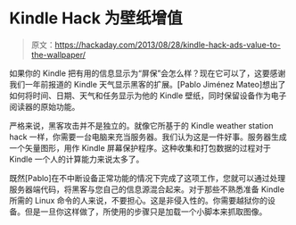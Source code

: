 # Kindle Hack 为壁纸增值

> 原文：<https://hackaday.com/2013/08/28/kindle-hack-ads-value-to-the-wallpaper/>

如果你的 Kindle 把有用的信息显示为“屏保”会怎么样？现在它可以了，这要感谢我们一年前报道的 Kindle 天气显示黑客的扩展。[Pablo Jiménez Mateo]想出了如何将时间、日期、天气和任务显示为他的 Kindle 壁纸，同时保留设备作为电子阅读器的原始功能。

严格来说，黑客攻击并不是独立的。就像它所基于的 Kindle weather station hack 一样，你需要一台电脑来充当服务器。我们认为这是一件好事。服务器生成一个矢量图形，用作 Kindle 屏幕保护程序。这种收集和打包数据的过程对于 Kindle 一个人的计算能力来说太多了。

既然[Pablo]在不中断设备正常功能的情况下完成了这项工作，您就可以通过处理服务器端代码，将黑客与您自己的信息源混合起来。对于那些不熟悉准备 Kindle 所需的 Linux 命令的人来说，不要担心。这是非侵入性的。你需要越狱你的设备。但是一旦你这样做了，所使用的步骤只是加载一个小脚本来抓取图像。